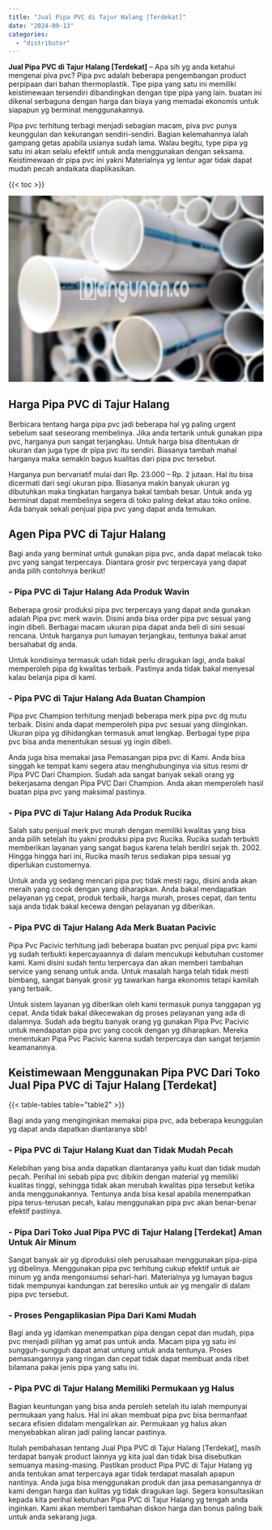 ```yaml
---
title: "Jual Pipa PVC di Tajur Halang [Terdekat]"
date: "2024-09-13"
categories: 
  - "distributor"
---
```


**Jual Pipa PVC di Tajur Halang \[Terdekat\]** – Apa sih yg anda ketahui mengenai piva pvc? Pipa pvc adalah beberapa pengembangan product perpipaan dari bahan thermoplastik. Tipe pipa yang satu ini memiliki keistimewaan tersendiri dibandingkan dengan tipe pipa yang lain. buatan ini dikenal serbaguna dengan harga dan biaya yang memadai ekonomis untuk siapapun yg berminat menggunakannya.

Pipa pvc terhitung terbagi menjadi sebagian macam, piva pvc punya keunggulan dan kekurangan sendiri-sendiri. Bagian kelemahannya ialah gampang getas apabila usianya sudah lama. Walau begitu, type pipa yg satu ini akan selalu efektif untuk anda menggunakan dengan seksama. Keistimewaan dr pipa pvc ini yakni Materialnya yg lentur agar tidak dapat mudah pecah andaikata diaplikasikan.

{{< toc >}}

![Jual Pipa PVC di Tajur Halang [Terdekat]](/images/jaul-pipa-pvc-04.png)

## Harga Pipa PVC di Tajur Halang

Berbicara tentang harga pipa pvc jadi beberapa hal yg paling urgent sebelum saat seseorang membelinya. Jika anda tertarik untuk gunakan pipa pvc, harganya pun sangat terjangkau. Untuk harga bisa ditentukan dr ukuran dan juga type dr pipa pvc itu sendiri. Biasanya tambah mahal harganya maka semakin bagus kualitas dari pipa pvc tersebut.

Harganya pun bervariatif mulai dari Rp. 23.000 – Rp. 2 jutaan. Hal itu bisa dicermati dari segi ukuran pipa. Biasanya makin banyak ukuran yg dibutuhkan maka tingkatan harganya bakal tambah besar. Untuk anda yg berminat dapat membelinya segera di toko paling dekat atau toko online. Ada banyak sekali penjual pipa pvc yang dapat anda temukan.

## Agen Pipa PVC di Tajur Halang

Bagi anda yang berminat untuk gunakan pipa pvc, anda dapat melacak toko pvc yang sangat terpercaya. Diantara grosir pvc terpercaya yang dapat anda pilih contohnya berikut!

### \- Pipa PVC di Tajur Halang Ada Produk Wavin

Beberapa grosir produksi pipa pvc terpercaya yang dapat anda gunakan adalah Pipa pvc merk wavin. Disini anda bisa order pipa pvc sesuai yang ingin dibeli. Berbagai macam ukuran pipa dapat anda beli di sini sesuai rencana. Untuk harganya pun lumayan terjangkau, tentunya bakal amat bersahabat dg anda.

Untuk kondisinya termasuk udah tidak perlu diragukan lagi, anda bakal memperoleh pipa dg kwalitas terbaik. Pastinya anda tidak bakal menyesal kalau belanja pipa di kami.

### \- Pipa PVC di Tajur Halang Ada Buatan Champion

Pipa pvc Champion terhitung menjadi beberapa merk pipa pvc dg mutu terbaik. Disini anda dapat memperoleh pipa pvc sesuai yang diinginkan. Ukuran pipa yg dihidangkan termasuk amat lengkap. Berbagai type pipa pvc bisa anda menentukan sesuai yg ingin dibeli.

Anda juga bisa memakai jasa Pemasangan pipa pvc di Kami. Anda bisa singgah ke tempat kami segera atau menghubunginya via situs resmi dr Pipa PVC Dari Champion. Sudah ada sangat banyak sekali orang yg bekerjasama dengan Pipa PVC Dari Champion. Anda akan memperoleh hasil buatan pipa pvc yang maksimal pastinya.

### \- Pipa PVC di Tajur Halang Ada Produk Rucika

Salah satu penjual merk pvc murah dengan memiliki kwalitas yang bisa anda pilih setelah itu yakni produksi pipa pvc Rucika. Rucika sudah terbukti memberikan layanan yang sangat bagus karena telah berdiri sejak th. 2002. Hingga hingga hari ini, Rucika masih terus sediakan pipa sesuai yg diperlukan customernya.

Untuk anda yg sedang mencari pipa pvc tidak mesti ragu, disini anda akan meraih yang cocok dengan yang diharapkan. Anda bakal mendapatkan pelayanan yg cepat, produk terbaik, harga murah, proses cepat, dan tentu saja anda tidak bakal kecewa dengan pelayanan yg diberikan.

### \- Pipa PVC di Tajur Halang Ada Merk Buatan Pacivic

Pipa Pvc Pacivic terhitung jadi beberapa buatan pvc penjual pipa pvc kami yg sudah terbukti kepercayaannya di dalam mencukupi kebutuhan customer kami. Kami disini sudah tentu terpercaya dan akan memberi tambahan service yang senang untuk anda. Untuk masalah harga telah tidak mesti bimbang, sangat banyak grosir yg tawarkan harga ekonomis tetapi kamilah yang terbaik.

Untuk sistem layanan yg diberikan oleh kami termasuk punya tanggapan yg cepat. Anda tidak bakal dikecewakan dg proses pelayanan yang ada di dalamnya. Sudah ada begitu banyak orang yg gunakan Pipa Pvc Pacivic untuk mendapatan pipa pvc yang cocok dengan yg diharapkan. Mereka menentukan Pipa Pvc Pacivic karena sudah terpercaya dan sangat terjamin keamanannya.

## Keistimewaan Menggunakan Pipa PVC Dari Toko Jual Pipa PVC di Tajur Halang \[Terdekat\]

{{< table-tables table="table2" >}}

Bagi anda yang menginginkan memakai pipa pvc, ada beberapa keunggulan yg dapat anda dapatkan diantaranya sbb!

### \- Pipa PVC di Tajur Halang Kuat dan Tidak Mudah Pecah

Kelebihan yang bisa anda dapatkan diantaranya yaitu kuat dan tidak mudah pecah. Perihal ini sebab pipa pvc dibikin dengan material yg memiliki kualitas tinggi, sehingga tidak akan merubah kwalitas pipa tersebut ketika anda menggunakannya. Tentunya anda bisa kesal apabila menempatkan pipa terus-terusan pecah, kalau menggunakan pipa pvc akan benar-benar efektif pastinya.

### \- Pipa Dari Toko Jual Pipa PVC di Tajur Halang \[Terdekat\] Aman Untuk Air Minum

Sangat banyak air yg diproduksi oleh perusahaan menggunakan pipa-pipa yg dibelinya. Menggunakan pipa pvc terhitung cukup efektif untuk air minum yg anda mengonsumsi sehari-hari. Materialnya yg lumayan bagus tidak mempunyai kandungan zat beresiko untuk air yg mengalir di dalam pipa pvc tersebut.

### \- Proses Pengaplikasian Pipa Dari Kami Mudah

Bagi anda yg idamkan menempatkan pipa dengan cepat dan mudah, pipa pvc menjadi pilihan yg amat pas untuk anda. Macam pipa yg satu ini sungguh-sungguh dapat amat untung untuk anda tentunya. Proses pemasangannya yang ringan dan cepat tidak dapat membuat anda ribet bilamana pakai jenis pipa yang satu ini.

### \- Pipa PVC di Tajur Halang Memiliki Permukaan yg Halus

Bagian keuntungan yang bisa anda peroleh setelah itu ialah mempunyai permukaan yang halus. Hal ini akan membuat pipa pvc bisa bermanfaat secara efisien didalam mengalirkan air. Permukaan yg halus akan menyebabkan aliran jadi paling lancar pastinya.

Itulah pembahasan tentang Jual Pipa PVC di Tajur Halang \[Terdekat\], masih terdapat banyak product lainnya yg kita jual dan tidak bisa disebutkan semuanya masing-masing. Pastikan product Pipa PVC di Tajur Halang yg anda tentukan amat terpercaya agar tidak terdapat masalah apapun nantinya. Anda juga bisa menggunakan produk dan jasa pemasangannya dr kami dengan harga dan kulitas yg tidak diragukan lagi. Segera konsultasikan kepada kita perihal kebutuhan Pipa PVC di Tajur Halang yg tengah anda inginkan. Kami akan memberi tambahan diskon harga dan bonus paling baik untuk anda sekarang juga.
